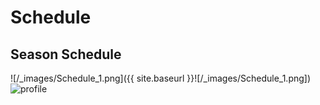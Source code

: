 ---
---

# Schedule

## Season Schedule

![/_images/Schedule_1.png]({{ site.baseurl }}![/_images/Schedule_1.png])
![profile](_images/profile.jpg)
